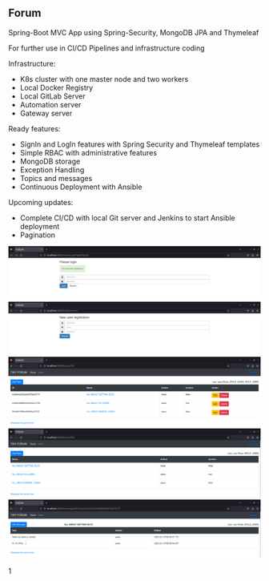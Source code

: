 Forum 
---
Spring-Boot MVC App using Spring-Security, MongoDB JPA and Thymeleaf 

For further use in CI/CD Pipelines and infrastructure coding

Infrastructure:
- K8s cluster with one master node and two workers
- Local Docker Registry
- Local GitLab Server
- Automation server
- Gateway server

Ready features:
- SignIn and LogIn features with Spring Security and Thymeleaf templates
- Simple RBAC with administrative features
- MongoDB storage
- Exception Handling
- Topics and messages
- Continuous Deployment with Ansible

Upcoming updates:
- Complete CI/CD with local Git server and Jenkins to start Ansible deployment 
- Pagination

![ScreenShot](img/login.png)
![ScreenShot](img/register.png)
![ScreenShot](img/admin-topics.png)
![ScreenShot](img/user-topics.png)
![ScreenShot](img/topic.png)

1

